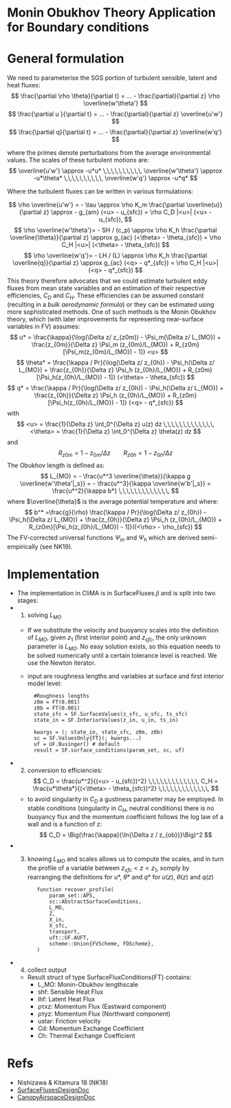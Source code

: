 # **Monin Obukhov Theory Application for Boundary conditions**

# General formulation

We need to parameterise the SGS portion of turbulent sensible, latent and heat fluxes:
$$
\frac{\partial \rho \theta}{\partial t} = ... - \frac{\partial}{\partial z} \rho \overline{w'\theta'} 
$$
$$
\frac{\partial u }{\partial t} = ... - \frac{\partial}{\partial z} \overline{u'w'} 
$$
$$
\frac{\partial q}{\partial t} = ... - \frac{\partial}{\partial z}  \overline{w'q'} 
$$

where the primes denote perturbations from the average environmental values. The scales of these turbulent motions are:
$$
\overline{u'w'} \approx  -u*u* \,\,\,\,\,\,\,\,\,\, \overline{w'\theta'} \approx  -u*\theta* \,\,\,\,\,\,\,\,\,\, \overline{w'q'} \approx  -u*q*
$$


Where the turbulent fluxes can be written in various formulations:

$$
\rho \overline{u'w'} = - \tau  \approx \rho K_m \frac{\partial \overline{u}}{\partial z} \approx - g_{am}  (<u> - u_{sfc})  = \rho C_D |<u>|  (<u> - u_{sfc}),
$$
$$
\rho \overline{w'\theta'}= - SH / (c_p) \approx \rho K_h \frac{\partial \overline{\theta}}{\partial z} \approx g_{ac} (<\theta> - \theta_{sfc}) = \rho C_H  |<u>| (<\theta> - \theta_{sfc})
$$
$$
\rho \overline{w'q'}= - LH / (L) \approx \rho K_h \frac{\partial \overline{q}}{\partial z} \approx g_{ac} (<q> - q*_{sfc}) = \rho C_H  |<u>| (<q> - q*_{sfc})
$$
This theory therefore advocates that we could estimate turbulent eddy fluxes from mean state variables and an estimation of their respective efficiencies, $C_D$ and $C_H$. These efficiencies can be assumed constant (reculting in a *bulk aerodynamic formula*) or they can be estimated using more sophisticated methods. One of such methods is the Monin Obukhov theory, which (with later improvements for representing near-surface variables in FV) assumes:
    $$
    u* = \frac{\kappa}{\log(\Delta z/ z_{z0m}) - \Psi_m(\Delta z/ L_{MO}) + \frac{z_{0m}}{\Delta z} \Psi_m (z_{0m}/L_{MO}) + R_{z0m}[\Psi_m(z_{0m}/L_{MO}) - 1]} <u> 
    $$
    $$
    \theta* = \frac{\kappa / Pr}{\log(\Delta z/ z_{0h}) - \Psi_h(\Delta z/ L_{MO}) + \frac{z_{0h}}{\Delta z} \Psi_h (z_{0h}/L_{MO}) + R_{z0m}[\Psi_h(z_{0h}/L_{MO}) - 1]} (<\theta> - \theta_{sfc})  
    $$
    $$
    q* = \frac{\kappa / Pr}{\log(\Delta z/ z_{0h}) - \Psi_h(\Delta z/ L_{MO}) + \frac{z_{0h}}{\Delta z} \Psi_h (z_{0h}/L_{MO}) + R_{z0m}[\Psi_h(z_{0h}/L_{MO}) - 1]} (<q> - q*_{sfc})
    $$
    with 
    $$
    <u> = \frac{1}{\Delta z} \int_0^{\Delta z} u(z) dz \,\,\,\,\,\,\,\,\,\,\,\,\, <\theta> = \frac{1}{\Delta z} \int_0^{\Delta z} \theta(z) dz
    $$
    and
    $$
    R_{z0m} = 1 - z_{0m} / \Delta z \,\,\,\,\,\,\,\,\,\,\,\,\, R_{z0h} = 1 - z_{0h} / \Delta z
    $$
    The Obukhov length is defined as:
    $$
    L_{MO}  =  - \frac{u*^3 \overline{\theta}}{\kappa g \overline{w'\theta'|_s}} =  - \frac{u*^3}{\kappa \overline{w'b'|_s}} = \frac{u*^2}{\kappa b*} \,\,\,\,\,\,\,\,\,\,\,\,\, 
    $$
    where $\overline{\theta}$ is the average potential temperature and where:
    $$
    b^* =\frac{g}{\rho} \frac{\kappa / Pr}{\log(\Delta z/ z_{0h}) - \Psi_h(\Delta z/ L_{MO}) + \frac{z_{0h}}{\Delta z} \Psi_h (z_{0h}/L_{MO}) + R_{z0m}[\Psi_h(z_{0h}/L_{MO}) - 1]}((<\rho> - \rho_{sfc})
    $$
    The FV-corrected universal functions $\Psi_m$ and $\Psi_h$ which are derived semi-empirically (see NK19).


# Implementation
- The implementation in CliMA is in SurfaceFluxes.jl and is split into two stages:
- 1. solving $L_{MO}$
    - If we substitute the velocity and buoyancy scales into the definition of $L_{MO}$, given $z_1$ (first interior point) and $z_{sfc}$, the only unknown parameter is $L_{MO}$. No easy solution exists, so this equation needs to be solved numerically until a certain tolerance level is reached. We use the Newton iterator.
    - input are roughness lengths and variables at surface and first interior model level:
        
        
            #Roughness lengths
            z0m = FT(0.001)
            z0b = FT(0.001)
            state_sfc = SF.SurfaceValues(z_sfc, u_sfc, ts_sfc)
            state_in = SF.InteriorValues(z_in, u_in, ts_in)

            kwargs = (; state_in, state_sfc, z0m, z0b)
            sc = SF.ValuesOnly{FT}(; kwargs...)
            uf = UF.Businger() # default
            result = SF.surface_conditions(param_set, sc, uf)


- 2. conversion to efficiencies:
    $$
    C_D  = \frac{u*^2}{(<u> - u_{sfc})^2}  \,\,\,\,\,\,\,\,\,\,\,\,\, C_H  = \frac{u*\theta*}{(<\theta> - \theta_{sfc})^2}  \,\,\,\,\,\,\,\,\,\,\,\,\,
    $$
    - to avoid singularity in $C_D$ a gustiness parameter may be employed. In stable conditions (singularity in $C_H$, neutral conditions) there is no buoyancy flux and the momentum coefficient follows the log law of a wall and is a function of z:
    $$
    C_D = \Big(\frac{\kappa}{\ln{\Delta z / z_{ob}}}\Big)^2
    $$ 
- 3. knowing $L_{MO}$ and scales allows us to compute the scales, and in turn the profile of a variable between $z_{sfc}<z<z_1$, somply by rearranging the definitions for $u*$, $\theta*$ and $q*$ for $u(z)$, $\theta(z)$ and $q(z)$

            function recover_profile(
                param_set::APS,
                sc::AbstractSurfaceConditions,
                L_MO,
                Z,
                X_in,
                X_sfc,
                transport,
                uft::UF.AUFT,
                scheme::Union{FVScheme, FDScheme},
            ) 

- 4. collect output
    - Result struct of type SurfaceFluxConditions{FT} contains:
        - L_MO:   Monin-Obukhov lengthscale
        - shf:    Sensible Heat Flux
        - lhf:    Latent Heat Flux
        - ρτxz:   Momentum Flux (Eastward component)
        - ρτyz:   Momentum Flux (Northward component)
        - ustar:  Friction velocity
        - Cd:     Momentum Exchange Coefficient
        - Ch:     Thermal Exchange Coefficient

# Refs
- Nishizawa & Kitamura 18 (NK18)
- [SurfaceFluxesDesignDoc](https://www.overleaf.com/project/616d983d2ac263356dc204dd)
- [CanopyAirspaceDesignDoc](https://www.overleaf.com/project/6169b2b29040a9c1d73e2e38)